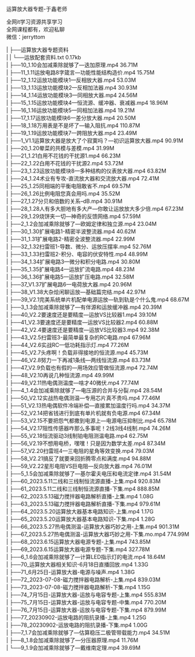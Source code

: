 运算放大器专题-于鑫老师

全网it学习资源共享学习<br>全网课程都有，欢迎私聊<br>微信：jerryttom<br>

| ├──运算放大器专题资料<br> | | └──运放配套资料.txt 0.17kb<br> | ├──10_1.10会加减乘除就够了—迭加原理.mp4 36.71M<br> | ├──11_1.11运放电路8字箴言—功能性能结构造价.mp4 15.75M<br> | ├──12_1.12运放功能模块1—反相放大器.mp4 53.03M<br> | ├──13_1.13运放功能模块2—反相加法器.mp4 30.93M<br> | ├──14_1.14运放功能模块3—同相放大器.mp4 24.56M<br> | ├──15_1.15运放功能模块4—恒流源、缓冲器、衰减器.mp4 18.96M<br> | ├──16_1.16运放功能模块5—同相加法器.mp4 19.21M<br> | ├──17_1.17运放功能模块6—差分放大器.mp4 20.50M<br> | ├──18_1.18万用表是不是坏了—输入阻抗.mp4 110.87M<br> | ├──19_1.19运放功能模块7—跨阻放大器.mp4 23.49M<br> | ├──1_V1.1运算放大器是放大了个寂寞吗？—初识运算放大器.mp4 90.91M<br> | ├──20_1.20晕菜的共模与差模.mp4 31.99M<br> | ├──21_1.21白用不花钱的干扰源1.mp4 66.23M<br> | ├──22_1.22白用不花钱的干扰源2.mp4 53.72M<br> | ├──23_1.23运放功能模块8—多种结构的仪表放大器.mp4 63.82M<br> | ├──24_1.24术业有专攻-直流放大器和交流放大器.mp4 72.41M<br> | ├──25_1.25同相端的平衡电阻敢省不.mp4 69.57M<br> | ├──26_1.26比例电阻您真会用吗.mp4 35.52M<br> | ├──27_1.27分贝和倍数的关系–dB.mp4 30.91M<br> | ├──28_1.28人有多大胆地有多大产—你敢让运放放大多少倍.mp4 67.23M<br> | ├──29_1.29烧饼夹一切—神奇的反馈网络.mp4 57.59M<br> | ├──2_1.2会加减乘除就够了—欧姆定律和独立源.mp4 23.04M<br> | ├──30_1.30扩展电路1-精密半波整流器.mp4 40.62M<br> | ├──31_1.31扩展电路2-精密全波整流器.mp4 22.99M<br> | ├──32_1.32扫雷班1-导数、微分、运放压摆率.mp4 52.76M<br> | ├──33_1.33扫雷班2-积分、电容的伏安特性.mp4 48.99M<br> | ├──34_1.34扩展电路3—微分和积分电路.mp4 30.80M<br> | ├──35_1.35扩展电路4—运放扩流电路.mp4 48.23M<br> | ├──36_1.36扩展电路5—运放扩压电路.mp4 32.58M<br> | ├──37_V1.37扩展电路6—电荷放大器.mp4 20.96M<br> | ├──38_V1.38大杂烩闲聊运放—基础篇完结.mp4 42.97M<br> | ├──39_V2.1完美系统单片机配单电源运放—轨到轨是个什么鬼.mp4 68.67M<br> | ├──3_1.3会加减乘除就够了—有伴源和运放缓冲器.mp4 20.39M<br> | ├──40_V2.2要速度还是要精度—运放VS比较器1.mp4 39.10M<br> | ├──41_V2.3要速度还是要精度—运放VS比较器2.mp4 60.88M<br> | ├──42_V2.4要速度还是要精度—运放VS比较器3.mp4 92.38M<br> | ├──43_V2.5扫雷班3-最简单最复杂的RC电路.mp4 67.96M<br> | ├──44_V2.6实战RC—低功耗指示灯.mp4 77.26M<br> | ├──45_V2.7头疼啊！负载非得接地的恒流源.mp4 45.73M<br> | ├──46_V2.8努力一下再减1条线—两线恒流源.mp4 83.73M<br> | ├──47_V2.9负载也有假的—用场效应管做恒流源.mp4 72.74M<br> | ├──48_V2.10再说几种恒流源.mp4 49.99M<br> | ├──49_V2.11热电偶测温度—啥才40微伏.mp4 77.74M<br> | ├──4_1.4会加减乘除就够了—电压源的合并与分裂.mp4 28.54M<br> | ├──50_V2.12实战热电偶测温—专用芯片真不贵吗.mp4 77.46M<br> | ├──51_V2.13热电偶软件冷端补偿—直接累加温度行吗.mp4 34.37M<br> | ├──52_V2.14把省钱进行到底有单片机就有负电源.mp4 67.34M<br> | ├──53_V2.15不要把怨气都撒到电源上—电源电压抑制比.mp4 65.78M<br> | ├──54_V2.17阻性传感器咋那么多事呢！2线3线4线制.mp4 74.26M<br> | ├──55_V2.18恒流驱动3线制铂电阻测温电路.mp4 62.75M<br> | ├──56_V2.19不想用电桥，嘿嘿！只是因为数学太差.mp4 87.34M<br> | ├──57_V2.20扫雷班4—三电阻的星角等效变换.mp4 79.03M<br> | ├──58_V2.21搞反了就要来回折腾零点和满度.mp4 94.88M<br> | ├──59_V2.22星形电阻VS巨电阻—反向放大器.mp4 76.01M<br> | ├──5_1.5会加减乘除就够了—基尔霍夫电压和电流定律.mp4 31.54M<br> | ├──60_2023.5.11二线和三线制恒流源直播-上集.mp4 920.83M<br> | ├──61_2023.5.11二线和三线制恒流源直播-下集.mp4 888.85M<br> | ├──62_2023.5.13磁力搅拌器电路解析直播-上集.mp4 1.08G<br> | ├──63_2023.5.13磁力搅拌器电路解析直播-下集.mp4 979.61M<br> | ├──64_2023.5.20运算放大器基本电路知识-上集.mp4 1.17G<br> | ├──65_2023.5.20运算放大器基本电路知识-下集.mp4 1.28G<br> | ├──66_2023.5.27热电偶测温-运算放大器巧妙之用-上集.mp4 901.31M<br> | ├──67_2023.5.27热电偶测温-运算放大器巧妙之用-下集.mo.mp4 774.99M<br> | ├──68_2023.6.15运算放大器电源专题-上集.mp4 743.85M<br> | ├──69_2023.6.15运算放大器电源专题-下集.mp4 327.78M<br> | ├──6_1.6会加减乘除就够了—计算LED指示灯的电流.mp4 18.64M<br> | ├──70_运算放大器相关知识-6月18日直播回放.mp4 1.33G<br> | ├──71_6月25日-运算放大器-电源与噪声.mp4 1.38G<br> | ├──72_2023-07-08-磁力搅拌器电路解析-上集.mp4 839.03M<br> | ├──73_2023-07-08-磁力搅拌器电路解析-下集.mp4 1.15G<br> | ├──74_7月15日-运算放大器-运放与电容专题-上集.mp4 555.83M<br> | ├──75_7月15日-运算放大器-运放与电容专题-中集.mp4 770.20M<br> | ├──76_7月15日-运算放大器-运放与电容专题-下集.mp4 879.99M<br> | ├──77_20230902-运放电路的阻抗录播-上集.mp4 1.25G<br> | ├──78_20230902-运放电路的阻抗录播-下集.mp4 1.00G<br> | ├──7_1.7会加减乘除就够了—估算稳压二极管带载能力.mp4 34.51M<br> | ├──8_1.8会加减乘除就够了—分压器原理.mp4 11.76M<br> | └──9_1.9会加减乘除就够了—戴维南定理.mp4 39.69M